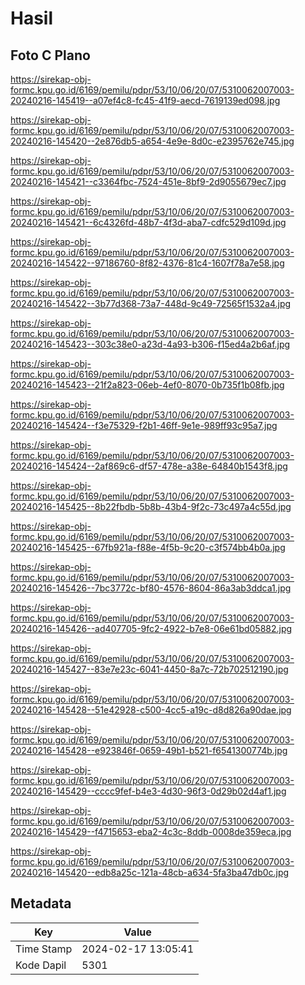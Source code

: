 # Hasil

## Foto C Plano

https://sirekap-obj-formc.kpu.go.id/6169/pemilu/pdpr/53/10/06/20/07/5310062007003-20240216-145419--a07ef4c8-fc45-41f9-aecd-7619139ed098.jpg

https://sirekap-obj-formc.kpu.go.id/6169/pemilu/pdpr/53/10/06/20/07/5310062007003-20240216-145420--2e876db5-a654-4e9e-8d0c-e2395762e745.jpg

https://sirekap-obj-formc.kpu.go.id/6169/pemilu/pdpr/53/10/06/20/07/5310062007003-20240216-145421--c3364fbc-7524-451e-8bf9-2d9055679ec7.jpg

https://sirekap-obj-formc.kpu.go.id/6169/pemilu/pdpr/53/10/06/20/07/5310062007003-20240216-145421--6c4326fd-48b7-4f3d-aba7-cdfc529d109d.jpg

https://sirekap-obj-formc.kpu.go.id/6169/pemilu/pdpr/53/10/06/20/07/5310062007003-20240216-145422--97186760-8f82-4376-81c4-1607f78a7e58.jpg

https://sirekap-obj-formc.kpu.go.id/6169/pemilu/pdpr/53/10/06/20/07/5310062007003-20240216-145422--3b77d368-73a7-448d-9c49-72565f1532a4.jpg

https://sirekap-obj-formc.kpu.go.id/6169/pemilu/pdpr/53/10/06/20/07/5310062007003-20240216-145423--303c38e0-a23d-4a93-b306-f15ed4a2b6af.jpg

https://sirekap-obj-formc.kpu.go.id/6169/pemilu/pdpr/53/10/06/20/07/5310062007003-20240216-145423--21f2a823-06eb-4ef0-8070-0b735f1b08fb.jpg

https://sirekap-obj-formc.kpu.go.id/6169/pemilu/pdpr/53/10/06/20/07/5310062007003-20240216-145424--f3e75329-f2b1-46ff-9e1e-989ff93c95a7.jpg

https://sirekap-obj-formc.kpu.go.id/6169/pemilu/pdpr/53/10/06/20/07/5310062007003-20240216-145424--2af869c6-df57-478e-a38e-64840b1543f8.jpg

https://sirekap-obj-formc.kpu.go.id/6169/pemilu/pdpr/53/10/06/20/07/5310062007003-20240216-145425--8b22fbdb-5b8b-43b4-9f2c-73c497a4c55d.jpg

https://sirekap-obj-formc.kpu.go.id/6169/pemilu/pdpr/53/10/06/20/07/5310062007003-20240216-145425--67fb921a-f88e-4f5b-9c20-c3f574bb4b0a.jpg

https://sirekap-obj-formc.kpu.go.id/6169/pemilu/pdpr/53/10/06/20/07/5310062007003-20240216-145426--7bc3772c-bf80-4576-8604-86a3ab3ddca1.jpg

https://sirekap-obj-formc.kpu.go.id/6169/pemilu/pdpr/53/10/06/20/07/5310062007003-20240216-145426--ad407705-9fc2-4922-b7e8-06e61bd05882.jpg

https://sirekap-obj-formc.kpu.go.id/6169/pemilu/pdpr/53/10/06/20/07/5310062007003-20240216-145427--83e7e23c-6041-4450-8a7c-72b702512190.jpg

https://sirekap-obj-formc.kpu.go.id/6169/pemilu/pdpr/53/10/06/20/07/5310062007003-20240216-145428--51e42928-c500-4cc5-a19c-d8d826a90dae.jpg

https://sirekap-obj-formc.kpu.go.id/6169/pemilu/pdpr/53/10/06/20/07/5310062007003-20240216-145428--e923846f-0659-49b1-b521-f6541300774b.jpg

https://sirekap-obj-formc.kpu.go.id/6169/pemilu/pdpr/53/10/06/20/07/5310062007003-20240216-145429--cccc9fef-b4e3-4d30-96f3-0d29b02d4af1.jpg

https://sirekap-obj-formc.kpu.go.id/6169/pemilu/pdpr/53/10/06/20/07/5310062007003-20240216-145429--f4715653-eba2-4c3c-8ddb-0008de359eca.jpg

https://sirekap-obj-formc.kpu.go.id/6169/pemilu/pdpr/53/10/06/20/07/5310062007003-20240216-145420--edb8a25c-121a-48cb-a634-5fa3ba47db0c.jpg


## Metadata

| Key        | Value               |
| ---------- | ------------------- |
| Time Stamp | 2024-02-17 13:05:41 |
| Kode Dapil | 5301                |



